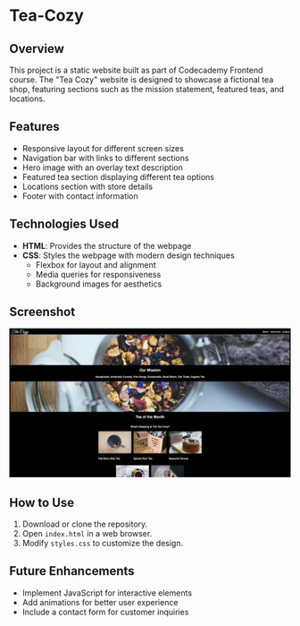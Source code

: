 # Tea-Cozy

## Overview

This project is a static website built as part of Codecademy Frontend course. The "Tea Cozy" website is designed to showcase a fictional tea shop, featuring sections such as the mission statement, featured teas, and locations.

## Features

- Responsive layout for different screen sizes
- Navigation bar with links to different sections
- Hero image with an overlay text description
- Featured tea section displaying different tea options
- Locations section with store details
- Footer with contact information

## Technologies Used

- **HTML**: Provides the structure of the webpage
- **CSS**: Styles the webpage with modern design techniques
  - Flexbox for layout and alignment
  - Media queries for responsiveness
  - Background images for aesthetics

## Screenshot

![Tea Cozy Screenshot](images/tea-cozy-screenshot.png)

## How to Use

1. Download or clone the repository.
2. Open `index.html` in a web browser.
3. Modify `styles.css` to customize the design.

## Future Enhancements

- Implement JavaScript for interactive elements
- Add animations for better user experience
- Include a contact form for customer inquiries
